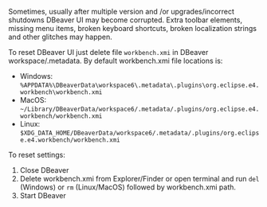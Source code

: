Sometimes, usually after multiple version and /or upgrades/incorrect shutdowns DBeaver UI may become corrupted.
Extra toolbar elements, missing menu items, broken keyboard shortcuts, broken localization strings and other glitches may happen.

To reset DBeaver UI just delete file `workbench.xmi` in DBeaver workspace/.metadata.
By default workbench.xmi file locations is:

- Windows: `%APPDATA%\DBeaverData\workspace6\.metadata\.plugins\org.eclipse.e4.workbench\workbench.xmi`
- MacOS: `~/Library/DBeaverData/workspace6/.metadata/.plugins/org.eclipse.e4.workbench/workbench.xmi`
- Linux: `$XDG_DATA_HOME/DBeaverData/workspace6/.metadata/.plugins/org.eclipse.e4.workbench/workbench.xmi`

To reset settings:

1. Close DBeaver
2. Delete workbench.xmi from Explorer/Finder or open terminal and run `del` (Windows) or `rm` (Linux/MacOS) followed by workbench.xmi path.
3. Start DBeaver
